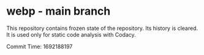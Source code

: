 # webp - main branch

This repository contains frozen state of the repository.
Its history is cleared. It is used only for static code
analysis with Codacy.

Commit Time: 1692188197